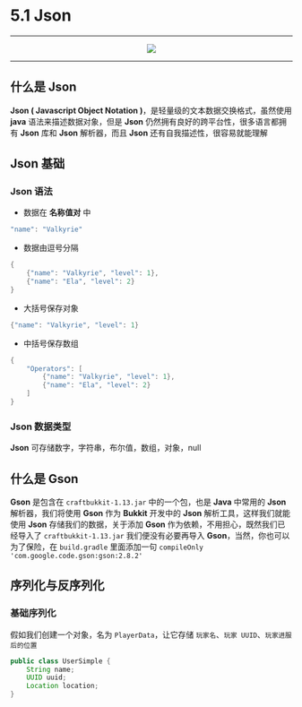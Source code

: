 # 5.1 Json

---

<center><img src="https://i.loli.net/2020/07/25/HcDFK4mTxgdoZsJ.png"></center>

---

## 什么是 Json

**Json ( Javascript Object Notation )**，是轻量级的文本数据交换格式，虽然使用 **java** 语法来描述数据对象，但是 **Json** 仍然拥有良好的跨平台性，很多语言都拥有 **Json** 库和 **Json** 解析器，而且 **Json** 还有自我描述性，很容易就能理解

## Json 基础

### Json 语法

- 数据在 **名称值对** 中
```java
"name": "Valkyrie"
```
- 数据由逗号分隔
```java
{
    {"name": "Valkyrie", "level": 1},
    {"name": "Ela", "level": 2}
}
```
- 大括号保存对象
```java
{"name": "Valkyrie", "level": 1}
```
- 中括号保存数组
```java
{
    "Operators": [
        {"name": "Valkyrie", "level": 1},
        {"name": "Ela", "level": 2}
    ]
}
```

### Json 数据类型

**Json** 可存储数字，字符串，布尔值，数组，对象，null

## 什么是 Gson

**Gson** 是包含在 `craftbukkit-1.13.jar` 中的一个包，也是 **Java** 中常用的 **Json** 解析器，我们将使用 **Gson** 作为 **Bukkit** 开发中的 **Json** 解析工具，这样我们就能使用 **Json** 存储我们的数据，关于添加 **Gson** 作为依赖，不用担心，既然我们已经导入了 `craftbukkit-1.13.jar` 我们便没有必要再导入 **Gson**，当然，你也可以为了保险，在 `build.gradle` 里面添加一句 `compileOnly 'com.google.code.gson:gson:2.8.2'`

## 序列化与反序列化

### 基础序列化

假如我们创建一个对象，名为 `PlayerData`，让它存储 `玩家名`、`玩家 UUID`、`玩家进服后的位置`

```java
public class UserSimple {  
    String name;
    UUID uuid;
    Location location;
}
```